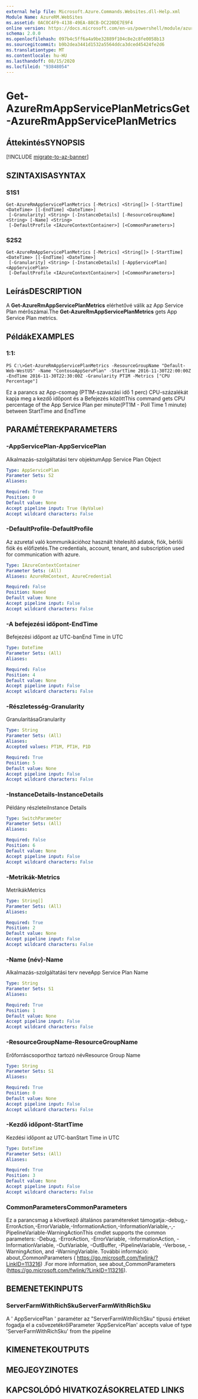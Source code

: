 ```yaml
---
external help file: Microsoft.Azure.Commands.Websites.dll-Help.xml
Module Name: AzureRM.WebSites
ms.assetid: 0AC0C4F9-4138-49EA-88CB-DC220DE7E9F4
online version: https://docs.microsoft.com/en-us/powershell/module/azurerm.websites/get-azurermappserviceplanmetrics
schema: 2.0.0
ms.openlocfilehash: 097b4c5ff6a4a9be32889f104c8e2c8fe0058b13
ms.sourcegitcommit: b9b2dea3441d1532a5564ddca3dced45424fe2d6
ms.translationtype: MT
ms.contentlocale: hu-HU
ms.lasthandoff: 08/15/2020
ms.locfileid: "93848054"
---
```

# <span data-ttu-id="9094d-101">Get-AzureRmAppServicePlanMetrics</span><span class="sxs-lookup"><span data-stu-id="9094d-101">Get-AzureRmAppServicePlanMetrics</span></span>

## <span data-ttu-id="9094d-102">Áttekintés</span><span class="sxs-lookup"><span data-stu-id="9094d-102">SYNOPSIS</span></span>

[!INCLUDE [migrate-to-az-banner](../../includes/migrate-to-az-banner.md)]

## <span data-ttu-id="9094d-103">SZINTAXISA</span><span class="sxs-lookup"><span data-stu-id="9094d-103">SYNTAX</span></span>

### <span data-ttu-id="9094d-104">S1</span><span class="sxs-lookup"><span data-stu-id="9094d-104">S1</span></span>
```
Get-AzureRmAppServicePlanMetrics [-Metrics] <String[]> [-StartTime] <DateTime> [[-EndTime] <DateTime>]
 [-Granularity] <String> [-InstanceDetails] [-ResourceGroupName] <String> [-Name] <String>
 [-DefaultProfile <IAzureContextContainer>] [<CommonParameters>]
```

### <span data-ttu-id="9094d-105">S2</span><span class="sxs-lookup"><span data-stu-id="9094d-105">S2</span></span>
```
Get-AzureRmAppServicePlanMetrics [-Metrics] <String[]> [-StartTime] <DateTime> [[-EndTime] <DateTime>]
 [-Granularity] <String> [-InstanceDetails] [-AppServicePlan] <AppServicePlan>
 [-DefaultProfile <IAzureContextContainer>] [<CommonParameters>]
```

## <span data-ttu-id="9094d-106">Leírás</span><span class="sxs-lookup"><span data-stu-id="9094d-106">DESCRIPTION</span></span>
<span data-ttu-id="9094d-107">A **Get-AzureRmAppServicePlanMetrics** elérhetővé válik az App Service Plan mérőszámai.</span><span class="sxs-lookup"><span data-stu-id="9094d-107">The **Get-AzureRmAppServicePlanMetrics** gets App Service Plan metrics.</span></span>

## <span data-ttu-id="9094d-108">Példák</span><span class="sxs-lookup"><span data-stu-id="9094d-108">EXAMPLES</span></span>

### <span data-ttu-id="9094d-109">1:</span><span class="sxs-lookup"><span data-stu-id="9094d-109">1:</span></span>
```
PS C:\>Get-AzureRmAppServicePlanMetrics -ResourceGroupName "Default-Web-WestUS" -Name "ContosoAppServPlan" -StartTime 2016-11-30T22:00:00Z -EndTime 2016-11-30T22:30:00Z -Granularity PT1M -Metrics ["CPU Percentage"]
```

<span data-ttu-id="9094d-110">Ez a parancs az App-csomag (PT1M-szavazási idő 1 perc) CPU-százalékát kapja meg a kezdő időpont és a Befejezés között</span><span class="sxs-lookup"><span data-stu-id="9094d-110">This command gets CPU percentage of the App Service Plan per minute(PT1M - Poll Time 1 minute) between StartTime and EndTime</span></span>

## <span data-ttu-id="9094d-111">PARAMÉTEREK</span><span class="sxs-lookup"><span data-stu-id="9094d-111">PARAMETERS</span></span>

### <span data-ttu-id="9094d-112">-AppServicePlan</span><span class="sxs-lookup"><span data-stu-id="9094d-112">-AppServicePlan</span></span>
<span data-ttu-id="9094d-113">Alkalmazás-szolgáltatási terv objektum</span><span class="sxs-lookup"><span data-stu-id="9094d-113">App Service Plan Object</span></span>

```yaml
Type: AppServicePlan
Parameter Sets: S2
Aliases: 

Required: True
Position: 0
Default value: None
Accept pipeline input: True (ByValue)
Accept wildcard characters: False
```

### <span data-ttu-id="9094d-114">-DefaultProfile</span><span class="sxs-lookup"><span data-stu-id="9094d-114">-DefaultProfile</span></span>
<span data-ttu-id="9094d-115">Az azuretal való kommunikációhoz használt hitelesítő adatok, fiók, bérlői fiók és előfizetés.</span><span class="sxs-lookup"><span data-stu-id="9094d-115">The credentials, account, tenant, and subscription used for communication with azure.</span></span>

```yaml
Type: IAzureContextContainer
Parameter Sets: (All)
Aliases: AzureRmContext, AzureCredential

Required: False
Position: Named
Default value: None
Accept pipeline input: False
Accept wildcard characters: False
```

### <span data-ttu-id="9094d-116">-A befejezési időpont</span><span class="sxs-lookup"><span data-stu-id="9094d-116">-EndTime</span></span>
<span data-ttu-id="9094d-117">Befejezési időpont az UTC-ban</span><span class="sxs-lookup"><span data-stu-id="9094d-117">End Time in UTC</span></span>

```yaml
Type: DateTime
Parameter Sets: (All)
Aliases: 

Required: False
Position: 4
Default value: None
Accept pipeline input: False
Accept wildcard characters: False
```

### <span data-ttu-id="9094d-118">-Részletesség</span><span class="sxs-lookup"><span data-stu-id="9094d-118">-Granularity</span></span>
<span data-ttu-id="9094d-119">Granularitása</span><span class="sxs-lookup"><span data-stu-id="9094d-119">Granularity</span></span>

```yaml
Type: String
Parameter Sets: (All)
Aliases: 
Accepted values: PT1M, PT1H, P1D

Required: True
Position: 5
Default value: None
Accept pipeline input: False
Accept wildcard characters: False
```

### <span data-ttu-id="9094d-120">-InstanceDetails</span><span class="sxs-lookup"><span data-stu-id="9094d-120">-InstanceDetails</span></span>
<span data-ttu-id="9094d-121">Példány részletei</span><span class="sxs-lookup"><span data-stu-id="9094d-121">Instance Details</span></span>

```yaml
Type: SwitchParameter
Parameter Sets: (All)
Aliases: 

Required: False
Position: 6
Default value: None
Accept pipeline input: False
Accept wildcard characters: False
```

### <span data-ttu-id="9094d-122">-Metrikák</span><span class="sxs-lookup"><span data-stu-id="9094d-122">-Metrics</span></span>
<span data-ttu-id="9094d-123">Metrikák</span><span class="sxs-lookup"><span data-stu-id="9094d-123">Metrics</span></span>

```yaml
Type: String[]
Parameter Sets: (All)
Aliases: 

Required: True
Position: 2
Default value: None
Accept pipeline input: False
Accept wildcard characters: False
```

### <span data-ttu-id="9094d-124">-Name (név)</span><span class="sxs-lookup"><span data-stu-id="9094d-124">-Name</span></span>
<span data-ttu-id="9094d-125">Alkalmazás-szolgáltatási terv neve</span><span class="sxs-lookup"><span data-stu-id="9094d-125">App Service Plan Name</span></span>

```yaml
Type: String
Parameter Sets: S1
Aliases: 

Required: True
Position: 1
Default value: None
Accept pipeline input: False
Accept wildcard characters: False
```

### <span data-ttu-id="9094d-126">-ResourceGroupName</span><span class="sxs-lookup"><span data-stu-id="9094d-126">-ResourceGroupName</span></span>
<span data-ttu-id="9094d-127">Erőforráscsoporthoz tartozó név</span><span class="sxs-lookup"><span data-stu-id="9094d-127">Resource Group Name</span></span>

```yaml
Type: String
Parameter Sets: S1
Aliases: 

Required: True
Position: 0
Default value: None
Accept pipeline input: False
Accept wildcard characters: False
```

### <span data-ttu-id="9094d-128">-Kezdő időpont</span><span class="sxs-lookup"><span data-stu-id="9094d-128">-StartTime</span></span>
<span data-ttu-id="9094d-129">Kezdési időpont az UTC-ban</span><span class="sxs-lookup"><span data-stu-id="9094d-129">Start Time in UTC</span></span>

```yaml
Type: DateTime
Parameter Sets: (All)
Aliases: 

Required: True
Position: 3
Default value: None
Accept pipeline input: False
Accept wildcard characters: False
```

### <span data-ttu-id="9094d-130">CommonParameters</span><span class="sxs-lookup"><span data-stu-id="9094d-130">CommonParameters</span></span>
<span data-ttu-id="9094d-131">Ez a parancsmag a következő általános paramétereket támogatja:-debug,-ErrorAction,-ErrorVariable,-InformationAction,-InformationVariable,-,-PipelineVariable-WarningAction</span><span class="sxs-lookup"><span data-stu-id="9094d-131">This cmdlet supports the common parameters: -Debug, -ErrorAction, -ErrorVariable, -InformationAction, -InformationVariable, -OutVariable, -OutBuffer, -PipelineVariable, -Verbose, -WarningAction, and -WarningVariable.</span></span> <span data-ttu-id="9094d-132">További információ: about_CommonParameters ( https://go.microsoft.com/fwlink/?LinkID=113216) .</span><span class="sxs-lookup"><span data-stu-id="9094d-132">For more information, see about_CommonParameters (https://go.microsoft.com/fwlink/?LinkID=113216).</span></span>

## <span data-ttu-id="9094d-133">BEMENETEK</span><span class="sxs-lookup"><span data-stu-id="9094d-133">INPUTS</span></span>

### <span data-ttu-id="9094d-134">ServerFarmWithRichSku</span><span class="sxs-lookup"><span data-stu-id="9094d-134">ServerFarmWithRichSku</span></span>
<span data-ttu-id="9094d-135">A ' AppServicePlan ' paraméter az "ServerFarmWithRichSku" típusú értéket fogadja el a csővezetékről</span><span class="sxs-lookup"><span data-stu-id="9094d-135">Parameter 'AppServicePlan' accepts value of type 'ServerFarmWithRichSku' from the pipeline</span></span>

## <span data-ttu-id="9094d-136">KIMENETEK</span><span class="sxs-lookup"><span data-stu-id="9094d-136">OUTPUTS</span></span>

## <span data-ttu-id="9094d-137">MEGJEGYZI</span><span class="sxs-lookup"><span data-stu-id="9094d-137">NOTES</span></span>

## <span data-ttu-id="9094d-138">KAPCSOLÓDÓ HIVATKOZÁSOK</span><span class="sxs-lookup"><span data-stu-id="9094d-138">RELATED LINKS</span></span>

